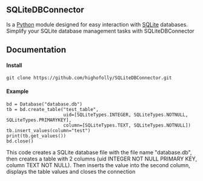 ## SQLiteDBConnector
Is a [Python](https://www.python.org/) module designed for easy interaction with [SQLite](https://www.sqlite.org/) databases.
<br>Simplify your SQLite database management tasks with SQLiteDBConnector
## Documentation
#### Install
```
git clone https://github.com/highofolly/SQLiteDBConnector.git
```
#### Example
```
bd = Database("database.db")
tb = bd.create_table("test_table",
                     uid=[SQLiteTypes.INTEGER, SQLiteTypes.NOTNULL, SQLiteTypes.PRIMARYKEY],
                     column=[SQLiteTypes.TEXT, SQLiteTypes.NOTNULL])
tb.insert_values(column="test")
print(tb.get_values())
bd.close()
```
This code creates a SQLite database file with the file name "database.db", then creates a table with 2 columns (uid INTEGER NOT NULL PRIMARY KEY, column TEXT NOT NULL). Then inserts the value into the second column, displays the table values and closes the connection
